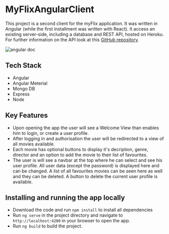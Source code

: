 # MyFlixAngularClient

This project is a second client for the myFlix application. It was written in Angular (while the first installment was written with React). It access an existing server-side, including a database and REST API, hosted on Heroku. For further information on the API look at this [GitHub repository](https://github.com/Alex-Offner/movie_api). 

![angular doc](https://user-images.githubusercontent.com/80695644/142670766-463aad11-7675-4b02-831d-eadc56c15096.PNG)


## Tech Stack

- Angular
- Angular Meterial
- Mongo DB
- Express
- Node

## Key Features

- Upon opening the app the user will see a Welcome View than enables him to login, or create a user profile.
- After logging in and authorisation the user will be redirected to a view of all movies available. 
- Each movie has optional buttons to display it's decription, genre, director and an option to add the movie to their list of favourites. 
- The user is will see a navbar at the top where he can select and see his user profile. All user data (except the password) is displayed here and can be changed. A list of all favourites movies can be seen here as well and they can be deleted. A button to delete the current user profile is available. 


## Installing and running the app locally 

- Download the code and run `npm install` to install all dependencies
- Run `ng serve` in the project directory and navigate to `http://localhost:4200` in your browser to open the app. 
- Run `ng build` to build the project. 

